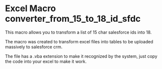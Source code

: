 # Excel Macro converter_from_15_to_18_id_sfdc
This macro allows you to transform a list of 15 char salesforce ids into 18.

The macro was created to transform excel files into tables to be uploaded massively to salesforce crm.

The file has a .vba extension to make it recognized by the system, just copy the code into your excel to make it work.
